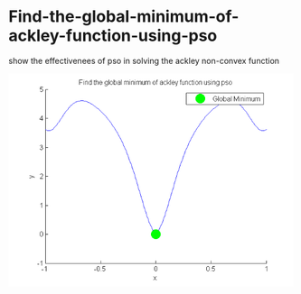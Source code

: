 # Find-the-global-minimum-of-ackley-function-using-pso
show the effectivenees of pso in solving the ackley non-convex function


<img src="plot.png">
